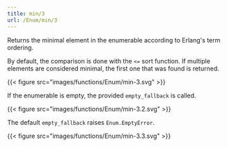 ```yaml
---
title: min/3
url: /Enum/min/3
---
```


Returns the minimal element in the enumerable according to Erlang's term ordering.

By default, the comparison is done with the `<=` sort function. If multiple elements are considered minimal, the first one that was found is returned.

{{< figure src="images/functions/Enum/min-3.svg" >}}

If the enumerable is empty, the provided `empty_fallback` is called.

{{< figure src="images/functions/Enum/min-3.2.svg" >}}

The default `empty_fallback` raises `Enum.EmptyError`.

{{< figure src="images/functions/Enum/min-3.3.svg" >}}
